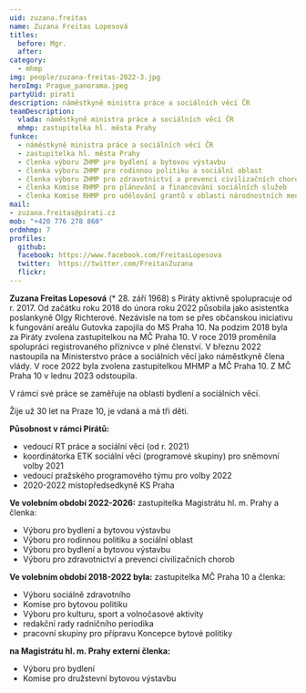 ```yaml
---
uid: zuzana.freitas
name: Zuzana Freitas Lopesová
titles:
  before: Mgr.
  after:
category: 
  - mhmp
img: people/zuzana-freitas-2022-3.jpg
heroImg: Prague_panorama.jpeg
partyUid: pirati
description: náměstkyně ministra práce a sociálních věcí ČR
teamDescription: 
  vlada: náměstkyně ministra práce a sociálních věcí ČR
  mhmp: zastupitelka hl. města Prahy
funkce:
  - náměstkyně ministra práce a sociálních věcí ČR
  - zastupitelka hl. města Prahy
  - členka výboru ZHMP pro bydlení a bytovou výstavbu
  - členka výboru ZHMP pro rodinnou politiku a sociální oblast
  - členka výboru ZHMP pro zdravotnictví a prevenci civilizačních chorob
  - členka Komise RHMP pro plánování a financování sociálních služeb
  - členka Komise RHMP pro udělování grantů v oblasti národnostních menšin a integrace cizinců
mail:
- zuzana.freitas@pirati.cz
mob: "+420 776 278 860"
ordmhmp: 7
profiles:
  github:       
  facebook: https://www.facebook.com/FreitasLopesova   
  twitter:  https://twitter.com/FreitasZuzana	  
  flickr:		  
---
```


**Zuzana Freitas Lopesová** (* 28. září 1968) s Piráty aktivně spolupracuje od r. 2017. Od začátku roku 2018 do února roku 2022 působila jako asistentka poslankyně Olgy Richterové. Nezávisle na tom se přes občanskou iniciativu k fungování areálu Gutovka zapojila do MS Praha 10. Na podzim 2018 byla za Piráty zvolena zastupitelkou na MČ Praha 10. V roce 2019 proměnila spolupráci registrovaného příznivce v plné členství. V březnu 2022 nastoupila na Ministerstvo práce a sociálních věcí jako náměstkyně člena vlády. V roce 2022 byla zvolena zastupitelkou MHMP a MČ Praha 10. Z MČ Praha 10 v lednu 2023 odstoupila.

V rámci své práce se zaměřuje na oblasti bydlení a sociálních věcí.

Žije už 30 let na Praze 10, je vdaná a má tři děti.

**Působnost v rámci Pirátů:**
- vedoucí RT práce a sociální věci (od r. 2021)
- koordinátorka ETK sociální věci (programové skupiny) pro sněmovní volby 2021
- vedoucí pražského programového týmu pro volby 2022
- 2020-2022 místopředsedkyně KS Praha

**Ve volebním období 2022-2026:**
zastupitelka Magistrátu hl. m. Prahy a členka:
- Výboru pro bydlení a bytovou výstavbu
- Výboru pro rodinnou politiku a sociální oblast
- Výboru pro bydlení a bytovou výstavbu
- Výboru pro zdravotnictví a prevenci civilizačních chorob

**Ve volebním období 2018-2022 byla:**
zastupitelka MČ Praha 10 a členka:
- Výboru sociálně zdravotního
- Komise pro bytovou politiku
- Výboru pro kulturu, sport a volnočasové aktivity
- redakční rady radničního periodika
- pracovní skupiny pro přípravu Koncepce bytové politiky

**na Magistrátu hl. m. Prahy externí členka:**
- Výboru pro bydlení
- Komise pro družstevní bytovou výstavbu


